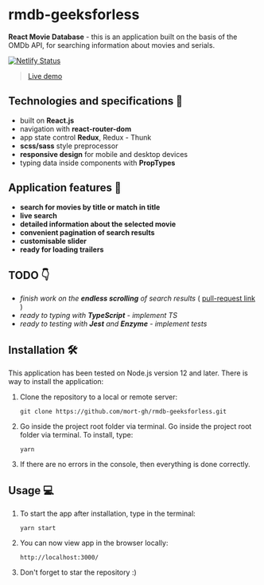 # rmdb-geeksforless

**React Movie Database** - this is an application built on the basis of the OMDb API, for searching information about movies and serials.

[![Netlify Status](https://api.netlify.com/api/v1/badges/7091a598-cf44-446c-8843-f26158fd0b2b/deploy-status)](https://app.netlify.com/sites/keen-colden-df1815/deploys) 

> [Live demo](https://keen-colden-df1815.netlify.app/)

## Technologies and specifications 🧬

- built on **React.js**
- navigation with **react-router-dom**
- app state control **Redux**, Redux - Thunk
- **scss/sass** style preprocessor
- **responsive design** for mobile and desktop devices
- typing data inside components with **PropTypes**

## Application features 🚀

- **search for movies by title or match in title**
- **live search**
- **detailed information about the selected movie**
- **convenient pagination of search results**
- **customisable slider**
- **ready for loading trailers**

## TODO 👇
- *finish work on the **endless scrolling** of search results* ( [pull-request link](https://github.com/mort-gh/rmdb-geeksforless/pull/15) )
- *ready to typing with **TypeScript** - implement TS*
- *ready to testing with **Jest** and **Enzyme** - implement tests*

## Installation 🛠

This application has been tested on Node.js version 12 and later. There is way to install the application:

1. Clone the repository to a local or remote server:

   `git clone https://github.com/mort-gh/rmdb-geeksforless.git`

2. Go inside the project root folder via terminal. Go inside the project root folder via terminal. 
To install, type: 

	`yarn`

3. If there are no errors in the console, then everything is done correctly.


## Usage 💻

1. To start the app after installation, type in the terminal: 

	`yarn start`

2. You can now view app in the browser locally:

	`http://localhost:3000/`

3. Don't forget to star the repository :)
